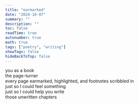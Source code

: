 ```yaml
---
title: "earmarked"
date: "2024-10-07"
summary: ""
description: ""
toc: false
readTime: true
autonumber: true
math: true
tags: ["poetry", "writing"]
showTags: false
hideBackToTop: false
---
```


you as a book  
the page-turner  
every page earmarked, highlighted, and footnotes scribbled in  
just so I could feel something  
just so I could help you write  
those unwritten chapters